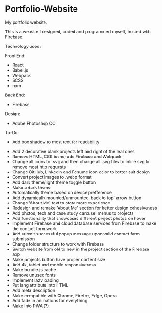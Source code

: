 # Portfolio-Website
My portfolio website.

This is a website I designed, coded and programmed myself, hosted with Firebase.

Technology used:

  Front End:
   - React
   - Babel.js
   - Webpack
   - SCSS
   - npm

  Back End:
   - Firebase

  Design:
   - Adobe Photoshop CC







































To-Do:
  + Add box shadow to most text for readability
  - Add 2 decorative blank projects left and right of the real ones
  - Remove HTML, CSS icons; add Firebase and Webpack
  - Change all icons to .svg and then change all .svg files to inline svg to remove most http requests
  - Change GitHub, LinkedIn and Resume icon color to better suit design
  - Convert project images to .webp format
  - Add dark theme/light theme toggle button
  - Make a dark theme
  - Automatically theme based on device prefference
  - Add dynamically mounted/unmounted 'back to top' arrow button
  - Change 'About Me' text to state more experience
  - Redesign and remake 'About Me' section for better design cohesiveness
  - Add photos, tech and case study carousel menus to projects
  - Add functionality that showcases different project photos on hover
  - Implement Firebase and cloud database services from Firebase to make the contact form work
  - Add submit successful popup message upon valid contact form submission
  - Change folder structure to work with Firebase
  - Switch website from old to new in the project section of the Firebase app
  - Make projects button have proper content size
  - Add 4k, tablet and mobile responsiveness
  - Make bundle.js cache
  - Remove unused fonts
  - Implement lazy loading
  - Put lang attribute into HTML
  - Add meta description
  - Make compatible with Chrome, Firefox, Edge, Opera
  - Add fade in animations for everything
  - Make into PWA (?)